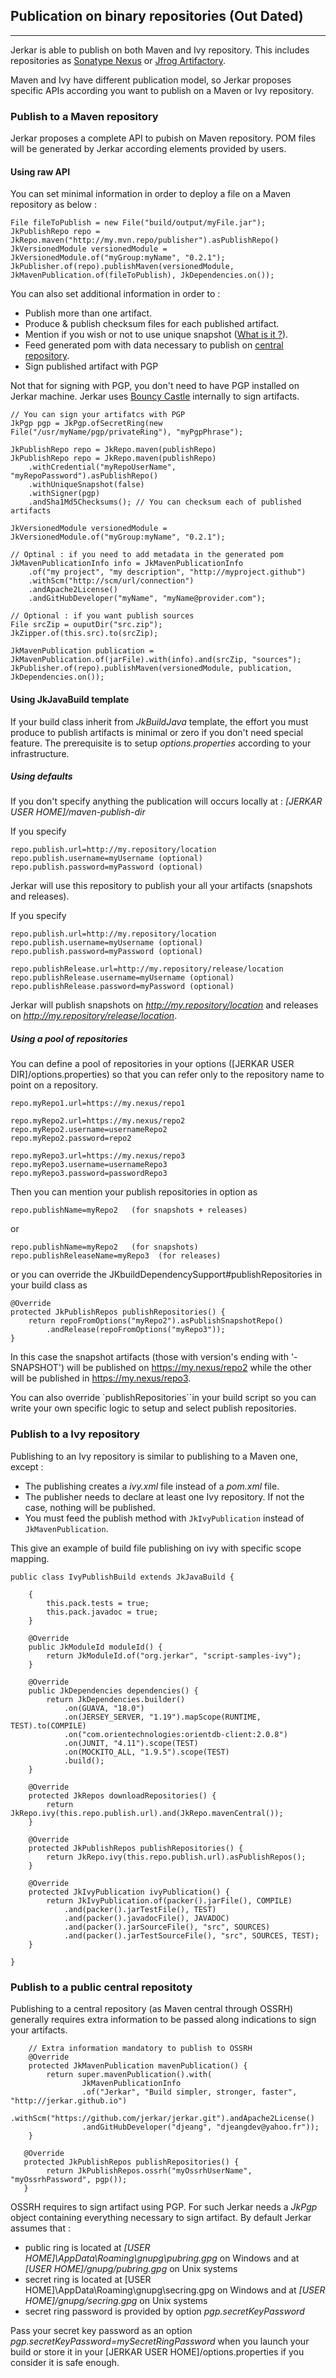 ## Publication on binary repositories (Out Dated)
----

Jerkar is able to publish on both Maven and Ivy repository. This includes repositories as [Sonatype Nexus](http://www.sonatype.org/nexus/) or [Jfrog Artifactory](http://www.jfrog.com/artifactory/).

Maven and Ivy have different publication model, so Jerkar proposes specific APIs according you want to publish on a Maven or Ivy repository. 

### Publish to a Maven repository

Jerkar proposes a complete API to pubish on Maven repository. POM files will be generated by Jerkar according 
elements provided by users.

#### Using raw API

You can set minimal information in order to deploy a file on a Maven repository as below :

```
File fileToPublish = new File("build/output/myFile.jar");
JkPublishRepo repo = JkRepo.maven("http://my.mvn.repo/publisher").asPublishRepo()
JkVersionedModule versionedModule = JkVersionedModule.of("myGroup:myName", "0.2.1");
JkPublisher.of(repo).publishMaven(versionedModule, JkMavenPublication.of(fileToPublish), JkDependencies.on());
```

You can also set additional information in order to :

- Publish more than one artifact.
- Produce & publish checksum files for each published artifact.
- Mention if you wish or not to use unique snapshot ([What is it ?](http://stackoverflow.com/questions/1243574/how-to-stop-maven-artifactory-from-keeping-snapshots-with-timestamps)).
- Feed generated pom with data necessary to publish on [central repository](https://maven.apache.org/guides/mini/guide-central-repository-upload.html).
- Sign published artifact with PGP

<p class="alert alert-success">
Not that for signing with PGP, you don't need to have PGP installed on Jerkar machine. Jerkar uses <a href="https://www.bouncycastle.org/">Bouncy Castle</a> internally to sign artifacts.
</p>

```
// You can sign your artifatcs with PGP
JkPgp pgp = JkPgp.ofSecretRing(new File("/usr/myName/pgp/privateRing"), "myPgpPhrase");

JkPublishRepo repo = JkRepo.maven(publishRepo)
JkPublishRepo repo = JkRepo.maven(publishRepo)
    .withCredential("myRepoUserName", "myRepoPassword").asPublishRepo()
    .withUniqueSnapshot(false)
    .withSigner(pgp)
    .andSha1Md5Checksums(); // You can checksum each of published artifacts
			
JkVersionedModule versionedModule = JkVersionedModule.of("myGroup:myName", "0.2.1");
		
// Optinal : if you need to add metadata in the generated pom
JkMavenPublicationInfo info = JkMavenPublicationInfo
    .of("my project", "my description", "http://myproject.github")
    .withScm("http://scm/url/connection")
    .andApache2License()
    .andGitHubDeveloper("myName", "myName@provider.com");				
		
// Optional : if you want publish sources
File srcZip = ouputDir("src.zip");
JkZipper.of(this.src).to(srcZip);
		
JkMavenPublication publication = JkMavenPublication.of(jarFile).with(info).and(srcZip, "sources");
JkPublisher.of(repo).publishMaven(versionedModule, publication, JkDependencies.on());
```

#### Using JkJavaBuild template

If your build class inherit from _JkBuildJava_ template, the effort you must produce to publish artifacts is minimal or zero if you don't need special feature.
The prerequisite is to setup _options.properties_ according to your infrastructure.

##### Using defaults

If you don't specify anything the publication will occurs locally at : _[JERKAR USER HOME]/maven-publish-dir_

If you specify 

```
repo.publish.url=http://my.repository/location
repo.publish.username=myUsername (optional)
repo.publish.password=myPassword (optional)
```

Jerkar will use this repository to publish your all your artifacts (snapshots and releases).

If you specify 

```
repo.publish.url=http://my.repository/location
repo.publish.username=myUsername (optional)
repo.publish.password=myPassword (optional)

repo.publishRelease.url=http://my.repository/release/location
repo.publishRelease.username=myUsername (optional)
repo.publishRelease.password=myPassword (optional)
```

Jerkar will publish snapshots on _http://my.repository/location_ and releases on _http://my.repository/release/location_.


##### Using a pool of repositories

You can define a pool of repositories in your options ([JERKAR USER DIR]/options.properties) so that 
you can refer only to the repository name to point on a repository.

```
repo.myRepo1.url=https://my.nexus/repo1

repo.myRepo2.url=https://my.nexus/repo2
repo.myRepo2.username=usernameRepo2
repo.myRepo2.password=repo2

repo.myRepo3.url=https://my.nexus/repo3
repo.myRepo3.username=usernameRepo3
repo.myRepo3.password=passwordRepo3
```

Then you can mention your publish repositories in option as

```
repo.publishName=myRepo2   (for snapshots + releases)
```
or

```
repo.publishName=myRepo2   (for snapshots)
repo.publishReleaseName=myRepo3  (for releases)
```

or you can override the JKbuildDependencySupport#publishRepositories in your build class as

```
@Override
protected JkPublishRepos publishRepositories() {
    return repoFromOptions("myRepo2").asPublishSnapshotRepo()
        .andRelease(repoFromOptions("myRepo3"));
}
```

In this case the snapshot artifacts (those with version's ending with '-SNAPSHOT') will be published on https://my.nexus/repo2 while the other will be published in https://my.nexus/repo3.

You can also override `publishRepositories``in your build script so you can write your own specific logic to setup and select publish repositories. 


### Publish to a Ivy repository

Publishing to an Ivy repository is similar to publishing to a Maven one, except :

- The publishing creates a _ivy.xml_ file instead of a _pom.xml_ file.
- The publisher needs to declare at least one Ivy repository. If not the case, nothing will be published.
- You must feed the publish method with `JkIvyPublication` instead of `JkMavenPublication`.

This give an example of build file publishing on ivy with specific scope mapping.

```
public class IvyPublishBuild extends JkJavaBuild {
	
    {
        this.pack.tests = true;
        this.pack.javadoc = true;
    }
	
    @Override
    public JkModuleId moduleId() {
        return JkModuleId.of("org.jerkar", "script-samples-ivy");
    }

    @Override
    public JkDependencies dependencies() {
        return JkDependencies.builder()
            .on(GUAVA, "18.0")	
            .on(JERSEY_SERVER, "1.19").mapScope(RUNTIME, TEST).to(COMPILE)
            .on("com.orientechnologies:orientdb-client:2.0.8")
            .on(JUNIT, "4.11").scope(TEST)
            .on(MOCKITO_ALL, "1.9.5").scope(TEST)
            .build();
    }
	
    @Override
    protected JkRepos downloadRepositories() {
        return JkRepo.ivy(this.repo.publish.url).and(JkRepo.mavenCentral());
    }
	
    @Override 
    protected JkPublishRepos publishRepositories() {
        return JkRepo.ivy(this.repo.publish.url).asPublishRepos();
    }
	
    @Override
    protected JkIvyPublication ivyPublication() {
        return JkIvyPublication.of(packer().jarFile(), COMPILE)
            .and(packer().jarTestFile(), TEST)
            .and(packer().javadocFile(), JAVADOC)
            .and(packer().jarSourceFile(), "src", SOURCES)
            .and(packer().jarTestSourceFile(), "src", SOURCES, TEST);	
    }

}
```

### Publish to a public central repositoty

Publishing to a central repository (as Maven central through OSSRH) generally requires extra information to be passed along indications to sign your artifacts.

```
    // Extra information mandatory to publish to OSSRH 
    @Override
    protected JkMavenPublication mavenPublication() {
        return super.mavenPublication().with(
                JkMavenPublicationInfo
                .of("Jerkar", "Build simpler, stronger, faster", "http://jerkar.github.io")
                .withScm("https://github.com/jerkar/jerkar.git").andApache2License()
                .andGitHubDeveloper("djeang", "djeangdev@yahoo.fr"));
    }

   @Override
   protected JkPublishRepos publishRepositories() {
        return JkPublishRepos.ossrh("myOssrhUserName", "myOssrhPassword", pgp());
   }
```

OSSRH requires to sign artifact using PGP. For such Jerkar needs a _JkPgp_ object containing everything necessary to sign artifact. 
By default Jerkar assumes that :

- public ring is located at _[USER HOME]\AppData\Roaming\gnupg\pubring.gpg_ on Windows and at _[USER HOME]/gnupg/pubring.gpg_ on Unix systems
- secret ring is located at [USER HOME]\AppData\Roaming\gnupg\secring.gpg on Windows and at _[USER HOME]/gnupg/secring.gpg_ on Unix systems
- secret ring password is provided by option _pgp.secretKeyPassword_
 
Pass your secret key password as an option _pgp.secretKeyPassword=mySecretRingPassword_ when you launch your build or store it in your [JERKAR USER HOME]/options.properties if you consider it is safe enough.

